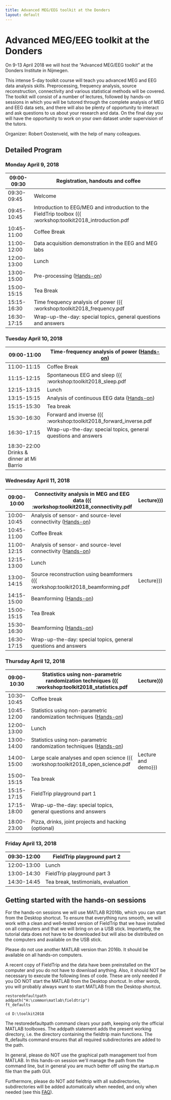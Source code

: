 ```yaml
---
title: Advanced MEG/EEG toolkit at the Donders
layout: default
---
```


# Advanced MEG/EEG toolkit at the Donders

On 9-13 April 2018 we will host the “Advanced MEG/EEG toolkit” at the Donders Institute in Nijmegen.

This intense 5-day toolkit course will teach you advanced MEG and EEG data analysis skills. Preprocessing, frequency analysis, source reconstruction, connectivity and various statistical methods will be covered. The toolkit will consist of a number of lectures, followed by hands-on sessions in which you will be tutored through the complete analysis of MEG and EEG data sets, and there will also be plenty of opportunity to interact and ask questions to us about your research and data. On the final day you will have the opportunity to work on your own dataset under supervision of the tutors.

Organizer: Robert Oostenveld, with the help of many colleagues.
 
## Detailed Program

### Monday April 9, 2018

 | 09:00-09:30 | Registration, handouts and coffee                                                                            |           
 | ----------- | ---------------------------------                                                                            |           
 | 09:30-09:45 | Welcome                                                                                                      |           
 | 09:45-10:45 | Introduction to EEG/MEG and introduction to the FieldTrip toolbox ({{ :workshop:toolkit2018_introduction.pdf | Lecture}}) | 
 | 10:45-11:00 | Coffee Break                                                                                                 |           
 | 11:00-12:00 | Data acquisition demonstration in the EEG and MEG labs                                                       |           
 | 12:00-13:00 | Lunch                                                                                                        |           
 | 13:00-15:00 | Pre-processing ([Hands-on](/tutorial/eventrelatedaveraging))                                                 |           
 | 15:00-15:15 | Tea Break                                                                                                    |           
 | 15:15-16:30 | Time frequency analysis of power ({{ :workshop:toolkit2018_frequency.pdf                                     | Lecture}}) | 
 | 16:30-17:15 | Wrap-up-the-day: special topics, general questions and answers                                               |           

### Tuesday April 10, 2018

 | 09:00-11:00                              | Time-frequency analysis of power ([Hands-on](/tutorial/timefrequencyanalysis)) |           
 | -----------                              | ------------------------------------------------------------------------------ |           
 | 11:00-11:15                              | Coffee Break                                                                   |           
 | 11:15-12:15                              | Spontaneous EEG and sleep ({{ :workshop:toolkit2018_sleep.pdf                  | Lecture}}) | 
 | 12:15-13:15                              | Lunch                                                                          |           
 | 13:15-15:15                              | Analysis of continuous EEG data ([Hands-on](/tutorial/sleep))                  |           
 | 15:15-15:30                              | Tea break                                                                      |           
 | 15:30-16:30                              | Forward and inverse ({{ :workshop:toolkit2018_forward_inverse.pdf              | Lecture}}) | 
 | 16:30-17:15                              | Wrap-up-the-day: special topics, general questions and answers                 |           
 |                                          |                                                                                |           
 | 18:30-22:00	Drinks & dinner at Mi Barrio |                                                                               

### Wednesday April 11, 2018

 
 | 09:00-10:00 | Connectivity analysis in MEG and EEG data ({{ :workshop:toolkit2018_connectivity.pdf   | Lecture}}) | 
 | ----------- | ------------------------------------------------------------------------------------   | ---------- | 
 | 10:00-10:45 | Analysis of sensor- and source-level connectivity ([Hands-on](/tutorial/connectivity)) |           
 | 10:45-11:00 | Coffee Break                                                                           |           
 | 11:00-12:15 | Analysis of sensor- and source-level connectivity ([Hands-on](/tutorial/connectivity)) |           
 | 12:15-13:00 | Lunch                                                                                  |           
 | 13:00-14:15 | Source reconstruction using beamformers ({{ :workshop:toolkit2018_beamforming.pdf      | Lecture}}) | 
 | 14:15-15:00 | Beamforming ([Hands-on](/tutorial/beamformer))                                         |           
 | 15:00-15:15 | Tea Break                                                                              |           
 | 15:30-16:30 | Beamforming ([Hands-on](/tutorial/beamformer))                                         |           
 | 16:30-17:15 | Wrap-up-the-day: special topics, general questions and answers                         |           

### Thursday April 12, 2018

 | 09:00-10:30 | Statistics using non-parametric randomization techniques ({{ :workshop:toolkit2018_statistics.pdf             | Lecture}})          | 
 | ----------- | -------------------------------------------------------------------------------------------------             | ----------          | 
 | 10:30-10:45 | Coffee break                                                                                                  |                    
 | 10:45-12:00 | Statistics using non-parametric randomization techniques ([Hands-on](/tutorial/cluster_permutation_timelock)) |                    
 | 12:00-13:00 | Lunch                                                                                                         |                    
 | 13:00-14:00 | Statistics using non-parametric randomization techniques ([Hands-on](/tutorial/cluster_permutation_timelock)) |                    
 | 14:00-15:00 | Large scale analyses and open science ({{ :workshop:toolkit2018_open_science.pdf                              | Lecture and demo}}) | 
 | 15:00-15:15 | Tea break                                                                                                     |                    
 | 15:15-17:15 | FieldTrip playground part 1                                                                                   |                    
 | 17:15-18:00 | Wrap-up-the-day: special topics, general questions and answers                                                |                    
 |             |                                                                                                               |                    
 | 18:00-23:00 | Pizza, drinks, joint projects and hacking (optional)                                                          |                    
### Friday April 13, 2018

 | 09:30-12:00 | FieldTrip playground part 2         | 
 | ----------- | ---------------------------         | 
 | 12:00-13:00 | Lunch                               | 
 | 13:00-14:30 | FieldTrip playground part 3         | 
 | 14:30-14:45 | Tea break, testimonials, evaluation | 

## Getting started with the hands-on sessions

For the hands-on sessions we will use MATLAB R2016b, which you can start from the Desktop shortcut. To ensure that everything runs smooth, we will work with a clean and well-tested version of FieldTrip that we have installed on all computers and that we will bring on on a USB stick. Importantly, the tutorial data does not have to be downloaded but will also be distributed on the computers and available on the USB stick.

<div class="alert-danger">
Please do not use another MATLAB version than 2016b. It should be available on all hands-on computers.
</div>

A recent copy of FieldTrip and the data have been preinstalled on the computer and you do not have to download anything. Also, it should NOT be necessary to execute the following lines of code. These are only needed if you DO NOT start the MATLAB from the Desktop shortcut. In other words, you will probably always want to start MATLAB from the Desktop shortcut.

    restoredefaultpath
    addpath("H:\common\matlab\fieldtrip")
    ft_defaults
    
    cd D:\toolkit2018

The restoredefaultpath command clears your path, keeping only the
official MATLAB toolboxes. The addpath statement adds the
present working directory, i.e. the directory containing the fieldtrip
main functions. The ft_defaults command ensures that all required
subdirectories are added to the path.

<div class="alert-danger">
In general, please do NOT use the graphical path management tool from MATLAB. In this hands-on session we'll manage the path from the command line, but in general you are much better off using the startup.m file than the path GUI.

Furthermore, please do NOT add fieldtrip with all subdirectories, subdirectories will be added automatically when needed, and only when needed (see this [FAQ](/faq/should_i_add_fieldtrip_with_all_subdirectories_to_my_matlab_path)).
</div>
